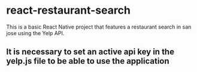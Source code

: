 # react-restaurant-search
This is a basic React Native project that features a restaurant search in san jose using the Yelp API.

## It is necessary to set an active api key in the yelp.js file to be able to use the application
